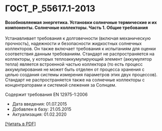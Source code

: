 # ГОСТ_Р_55617.1-2013

#### Возобновляемая энергетика. Установки солнечные термические и их компоненты. Солнечные коллекторы. Часть 1. Общие требования

Устанавливает требования к долговечности (включая механическую прочность), надежности и безопасности жидкостных солнечных коллекторов. Он также включает требования к испытаниям для оценки соответствия данным требованиям. Стандарт не распространяется на коллекторы, у которых теплоаккумулирующий элемент (аккумулятор тепла) является встроенной частью коллектора (то есть процесс аккумулирования не может быть отделен от процесса хранения с целью создания системы измерения параметров этих двух процессов). Стандарт не распространяется также на солнечные коллекторы с концентраторами и системой слежения за Солнцем.

Содержит требования EN 12975-1:2006

- Дата введения: 01.07.2015
- Добавлен в базу: 21.05.2015
- Актуализация: 01.02.2020

<a href="https://standartgost.ru/g/ГОСТ_Р_55617.1-2013.pdf">[Читать в PDF]</a>